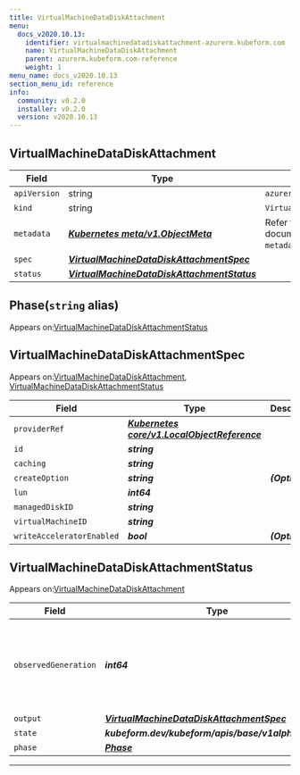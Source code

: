 ```yaml
---
title: VirtualMachineDataDiskAttachment
menu:
  docs_v2020.10.13:
    identifier: virtualmachinedatadiskattachment-azurerm.kubeform.com
    name: VirtualMachineDataDiskAttachment
    parent: azurerm.kubeform.com-reference
    weight: 1
menu_name: docs_v2020.10.13
section_menu_id: reference
info:
  community: v0.2.0
  installer: v0.2.0
  version: v2020.10.13
---
```


## VirtualMachineDataDiskAttachment
| Field | Type | Description |
| ------ | ----- | ----------- |
| `apiVersion` | string | `azurerm.kubeform.com/v1alpha1` |
|    `kind` | string | `VirtualMachineDataDiskAttachment` |
| `metadata` | ***[Kubernetes meta/v1.ObjectMeta](https://kubernetes.io/docs/reference/generated/kubernetes-api/v1.13/#objectmeta-v1-meta)***|Refer to the Kubernetes API documentation for the fields of the `metadata` field.|
| `spec` | ***[VirtualMachineDataDiskAttachmentSpec](#virtualmachinedatadiskattachmentspec)***||
| `status` | ***[VirtualMachineDataDiskAttachmentStatus](#virtualmachinedatadiskattachmentstatus)***||
## Phase(`string` alias)

Appears on:[VirtualMachineDataDiskAttachmentStatus](#virtualmachinedatadiskattachmentstatus)

## VirtualMachineDataDiskAttachmentSpec

Appears on:[VirtualMachineDataDiskAttachment](#virtualmachinedatadiskattachment), [VirtualMachineDataDiskAttachmentStatus](#virtualmachinedatadiskattachmentstatus)

| Field | Type | Description |
| ------ | ----- | ----------- |
| `providerRef` | ***[Kubernetes core/v1.LocalObjectReference](https://kubernetes.io/docs/reference/generated/kubernetes-api/v1.13/#localobjectreference-v1-core)***||
| `id` | ***string***||
| `caching` | ***string***||
| `createOption` | ***string***| ***(Optional)*** |
| `lun` | ***int64***||
| `managedDiskID` | ***string***||
| `virtualMachineID` | ***string***||
| `writeAcceleratorEnabled` | ***bool***| ***(Optional)*** |
## VirtualMachineDataDiskAttachmentStatus

Appears on:[VirtualMachineDataDiskAttachment](#virtualmachinedatadiskattachment)

| Field | Type | Description |
| ------ | ----- | ----------- |
| `observedGeneration` | ***int64***| ***(Optional)*** Resource generation, which is updated on mutation by the API Server.|
| `output` | ***[VirtualMachineDataDiskAttachmentSpec](#virtualmachinedatadiskattachmentspec)***| ***(Optional)*** |
| `state` | ***kubeform.dev/kubeform/apis/base/v1alpha1.State***| ***(Optional)*** |
| `phase` | ***[Phase](#phase)***| ***(Optional)*** |
---
